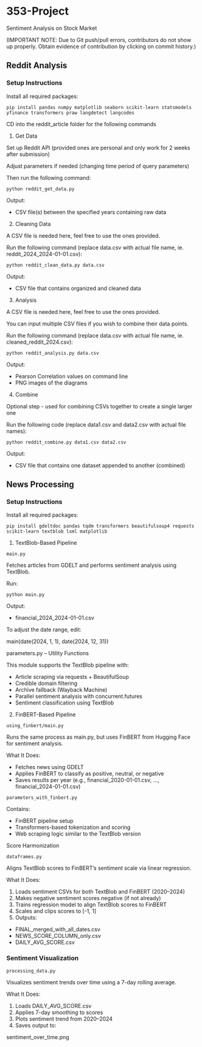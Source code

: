 # 353-Project
Sentiment Analysis on Stock Market

(IMPORTANT NOTE: Due to Git push/pull errors, contributors do not show up properly. Obtain evidence of contribution by clicking on commit history.)

## Reddit Analysis
### Setup Instructions
Install all required packages:
```
pip install pandas numpy matplotlib seaborn scikit-learn statsmodels yfinance transformers praw langdetect langcodes 
```

CD into the reddit_article folder for the following commands

1. Get Data

Set up Reddit API (provided ones are personal and only work for 2 weeks after submission)

Adjust parameters if needed (changing time period of query parameters)

Then run the following command:
```
python reddit_get_data.py
```

Output:
- CSV file(s) between the specified years containing raw data

2. Cleaning Data

A CSV file is needed here, feel free to use the ones provided.

Run the following command (replace data.csv with actual file name, ie. reddit_2024_2024-01-01.csv):

```
python reddit_clean_data.py data.csv
```

Output:
- CSV file that contains organized and cleaned data

3. Analysis

A CSV file is needed here, feel free to use the ones provided.

You can input multiple CSV files if you wish to combine their data points.

Run the following command (replace data.csv with actual file name, ie. cleaned_reddit_2024.csv):

```
python reddit_analysis.py data.csv
```

Output:
- Pearson Correlation values on command line
- PNG images of the diagrams

4. Combine

Optional step - used for combining CSVs together to create a single larger one

Run the following code (replace data1.csv and data2.csv with actual file names):

```
python reddit_combine.py data1.csv data2.csv
```

Output:
- CSV file that contains one dataset appended to another (combined)

## News Processing
### Setup Instructions
Install all required packages:
```
pip install gdeltdoc pandas tqdm transformers beautifulsoup4 requests scikit-learn textblob lxml matplotlib
```
1. TextBlob-Based Pipeline
```
main.py
```
Fetches articles from GDELT and performs sentiment analysis using TextBlob.

Run:
```
python main.py
```
Output:

- financial_2024_2024-01-01.csv

To adjust the date range, edit:

main(date(2024, 1, 1), date(2024, 12, 31))

parameters.py – Utility Functions

This module supports the TextBlob pipeline with:

- Article scraping via requests + BeautifulSoup
- Credible domain filtering
- Archive fallback (Wayback Machine)
- Parallel sentiment analysis with concurrent.futures
- Sentiment classification using TextBlob

2. FinBERT-Based Pipeline
```
using_finbert/main.py
```
Runs the same process as main.py, but uses FinBERT from Hugging Face for sentiment analysis.

What It Does:

- Fetches news using GDELT
- Applies FinBERT to classify as positive, neutral, or negative
- Saves results per year (e.g., financial_2020-01-01.csv, ..., financial_2024-01-01.csv)

```
parameters_with_finbert.py
```
Contains:

- FinBERT pipeline setup
- Transformers-based tokenization and scoring
- Web scraping logic similar to the TextBlob version

Score Harmonization
```
dataframes.py
```
Aligns TextBlob scores to FinBERT’s sentiment scale via linear regression.

What It Does:

1. Loads sentiment CSVs for both TextBlob and FinBERT (2020–2024)
2. Makes negative sentiment scores negative (if not already)
3. Trains regression model to align TextBlob scores to FinBERT
4. Scales and clips scores to [-1, 1]
5. Outputs:

- FINAL_merged_with_all_dates.csv
- NEWS_SCORE_COLUMN_only.csv
- DAILY_AVG_SCORE.csv

### Sentiment Visualization

```
processing_data.py
```
Visualizes sentiment trends over time using a 7-day rolling average.

What It Does:

1. Loads DAILY_AVG_SCORE.csv
2. Applies 7-day smoothing to scores
3. Plots sentiment trend from 2020–2024
4. Saves output to:

sentiment_over_time.png
